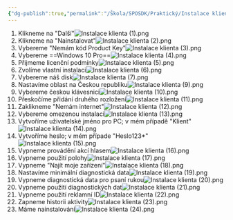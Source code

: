 ```yaml
---
{"dg-publish":true,"permalink":"/Škola/SPOSDK/Praktický/Instalace klienta/","created":"2024-04-20T19:55:06.498+02:00","updated":"2024-04-20T22:04:05.478+02:00"}
---
```


1. Klikneme na "Další"![Instalace klienta (1).png](/img/user/%C5%A0kola/SPOSDK/Praktick%C3%BD/Screenshoty/Instalace%20klienta/Instalace%20klienta%20(1).png)
2. Klikneme na "Nainstalovat"![Instalace klienta (2).png](/img/user/%C5%A0kola/SPOSDK/Praktick%C3%BD/Screenshoty/Instalace%20klienta/Instalace%20klienta%20(2).png)
3. Vybereme "Nemám kód Product Key"![Instalace klienta (3).png](/img/user/%C5%A0kola/SPOSDK/Praktick%C3%BD/Screenshoty/Instalace%20klienta/Instalace%20klienta%20(3).png)
4. Vybereme ==Windows 10 Pro==![Instalace klienta (4).png](/img/user/%C5%A0kola/SPOSDK/Praktick%C3%BD/Screenshoty/Instalace%20klienta/Instalace%20klienta%20(4).png)
5. Přijmeme licenční podmínky![Instalace klienta (5).png](/img/user/%C5%A0kola/SPOSDK/Praktick%C3%BD/Screenshoty/Instalace%20klienta/Instalace%20klienta%20(5).png)
6. Zvolíme vlastní instalaci![Instalace klienta (6).png](/img/user/%C5%A0kola/SPOSDK/Praktick%C3%BD/Screenshoty/Instalace%20klienta/Instalace%20klienta%20(6).png)
7. Vybereme náš disk![Instalace klienta (7).png](/img/user/%C5%A0kola/SPOSDK/Praktick%C3%BD/Screenshoty/Instalace%20klienta/Instalace%20klienta%20(7).png)
8. Nastavíme oblast na Českou republiku![Instalace klienta (9).png](/img/user/%C5%A0kola/SPOSDK/Praktick%C3%BD/Screenshoty/Instalace%20klienta/Instalace%20klienta%20(9).png)
9. Vybereme českou klávesnici![Instalace klienta (10).png](/img/user/%C5%A0kola/SPOSDK/Praktick%C3%BD/Screenshoty/Instalace%20klienta/Instalace%20klienta%20(10).png)
10. Přeskočíme přidání druhého rozložení![Instalace klienta (11).png](/img/user/%C5%A0kola/SPOSDK/Praktick%C3%BD/Screenshoty/Instalace%20klienta/Instalace%20klienta%20(11).png)
11. Zaklikneme "Nemám internet"![Instalace klienta (12).png](/img/user/%C5%A0kola/SPOSDK/Praktick%C3%BD/Screenshoty/Instalace%20klienta/Instalace%20klienta%20(12).png)
12. Vybereme omezenou instalaci![Instalace klienta (13).png](/img/user/%C5%A0kola/SPOSDK/Praktick%C3%BD/Screenshoty/Instalace%20klienta/Instalace%20klienta%20(13).png)
13. Vytvoříme uživatelské jméno pro PC; v mém případě "Klient"![Instalace klienta (14).png](/img/user/%C5%A0kola/SPOSDK/Praktick%C3%BD/Screenshoty/Instalace%20klienta/Instalace%20klienta%20(14).png)
14. Vytvoříme heslo; v mém případe "Heslo123*"![Instalace klienta (15).png](/img/user/%C5%A0kola/SPOSDK/Praktick%C3%BD/Screenshoty/Instalace%20klienta/Instalace%20klienta%20(15).png)
15. Vypneme provádění akcí hlasem![Instalace klienta (16).png](/img/user/%C5%A0kola/SPOSDK/Praktick%C3%BD/Screenshoty/Instalace%20klienta/Instalace%20klienta%20(16).png)
16. Vypneme použití polohy![Instalace klienta (17).png](/img/user/%C5%A0kola/SPOSDK/Praktick%C3%BD/Screenshoty/Instalace%20klienta/Instalace%20klienta%20(17).png)
17. Vypneme "Najít moje zařízení"![Instalace klienta (18).png](/img/user/%C5%A0kola/SPOSDK/Praktick%C3%BD/Screenshoty/Instalace%20klienta/Instalace%20klienta%20(18).png)
18. Nastavíme minimální diagnostická data![Instalace klienta (19).png](/img/user/%C5%A0kola/SPOSDK/Praktick%C3%BD/Screenshoty/Instalace%20klienta/Instalace%20klienta%20(19).png)
19. Vypneme diagnostická data pro psaní rukou![Instalace klienta (20).png](/img/user/%C5%A0kola/SPOSDK/Praktick%C3%BD/Screenshoty/Instalace%20klienta/Instalace%20klienta%20(20).png)
20.  Vypneme použití diagnostických dat![Instalace klienta (21).png](/img/user/%C5%A0kola/SPOSDK/Praktick%C3%BD/Screenshoty/Instalace%20klienta/Instalace%20klienta%20(21).png)
21. Vypneme použití reklamní ID![Instalace klienta (22).png](/img/user/%C5%A0kola/SPOSDK/Praktick%C3%BD/Screenshoty/Instalace%20klienta/Instalace%20klienta%20(22).png)
22. Zapneme historii aktivity![Instalace klienta (23).png](/img/user/%C5%A0kola/SPOSDK/Praktick%C3%BD/Screenshoty/Instalace%20klienta/Instalace%20klienta%20(23).png)
23. Máme nainstalování![Instalace klienta (24).png](/img/user/%C5%A0kola/SPOSDK/Praktick%C3%BD/Screenshoty/Instalace%20klienta/Instalace%20klienta%20(24).png)   